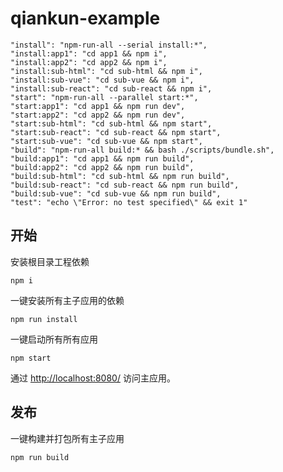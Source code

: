 # qiankun-example
    "install": "npm-run-all --serial install:*",
    "install:app1": "cd app1 && npm i",
    "install:app2": "cd app2 && npm i",
    "install:sub-html": "cd sub-html && npm i",
    "install:sub-vue": "cd sub-vue && npm i",
    "install:sub-react": "cd sub-react && npm i",
    "start": "npm-run-all --parallel start:*",
    "start:app1": "cd app1 && npm run dev",
    "start:app2": "cd app2 && npm run dev",
    "start:sub-html": "cd sub-html && npm start",
    "start:sub-react": "cd sub-react && npm start",
    "start:sub-vue": "cd sub-vue && npm start",
    "build": "npm-run-all build:* && bash ./scripts/bundle.sh",
    "build:app1": "cd app1 && npm run build",
    "build:app2": "cd app2 && npm run build",
    "build:sub-html": "cd sub-html && npm run build",
    "build:sub-react": "cd sub-react && npm run build",
    "build:sub-vue": "cd sub-vue && npm run build",
    "test": "echo \"Error: no test specified\" && exit 1"

## 开始
安装根目录工程依赖
```
npm i
```
一键安装所有主子应用的依赖
```
npm run install
```

一键启动所有所有应用
```
npm start
```

通过 [http://localhost:8080/](http://localhost:8080/) 访问主应用。

## 发布
一键构建并打包所有主子应用
```
npm run build
```


